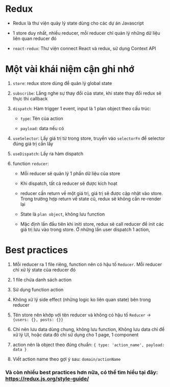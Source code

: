 # Redux

- Redux là thư viện quảy lý state dùng cho các dự án Javascript

- 1 store duy nhất, nhiều reducer, mỗi reducer chỉ quản lý những dữ liệu liên quan reducer đó

- `react-redux`: Thư viện connect React và redux, sử dụng Context API

# Một vài khái niệm cận ghi nhớ

1. `store`: redux store dùng để quản lý global state

2. `subscribe`: Lắng nghe sự thay đổi của state, khi state thay đổi redux sẽ thực thi callback

3. `dispatch`: Hàm trigger 1 event, input là 1 plan object theo cấu trúc:

     - `type`: Tên của action

     - `payload`: data nếu có

4. `useSelector`: Lấy giá trị từ trong store, truyền vào `selectorFn` để selector đúng giá trị cần lấy

5. `useDispatch`: Lấy ra hàm dispatch

6. function `reducer`: 

     - Mỗi reducer sẽ quản lý 1 phần dữ liệu của store

     - Khi dispatch, tất cả reducer sẽ được kích hoạt

     - reducer cần return về một giá trị, giá trị sẽ được cập nhật vào store. Trong trường hợp return về state cũ, redux sẽ không cần re-render lại

     - State là `plan object`, không lưu function
     
     - Mặc định lần đầu tiên khi initi store, redux sẽ call reducer để init các giá trị lưu vào trong store. Ở những lần user dispatch 1 action,



# Best practices

1. Mỗi reducer ra 1 file riêng, function nên có hậu tố `Reducer`. Mỗi reducer chỉ xử lý state của reducer đó

2. 1 file chứa danh sách action

3. Sử dụng function action

4. Không xử lý side effect (những logic ko liên quan state) bên trong reducer

5. Tên store nên khớp với tên reducer và không có hậu tố `Reducer` -> `{users: {}, posts: {}}` 

6. Chỉ nên lưu data dùng chung, không lưu function, Không lưu data chỉ để xử lý UI, hoặc data đó chỉ sử dụng cho 1 page, 1 component

7. action nên là object theo đúng chuẩn: `{ type: 'action_name', payload: data }`

8. Viết action name theo gợi ý sau: `domain/actionName`


### Và còn nhiều best practices hơn nữa, có thể tìm hiểu tại đây: https://redux.js.org/style-guide/

     